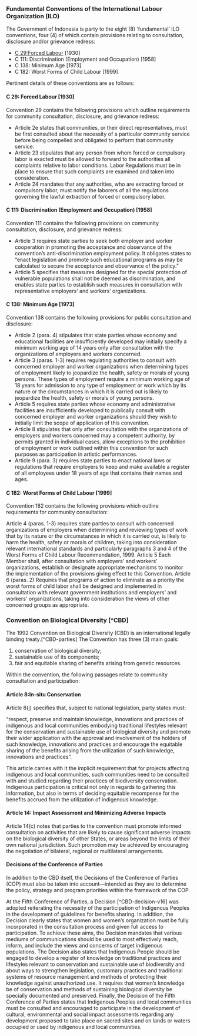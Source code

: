 
### Fundamental Conventions of the International Labour Organization (ILO)

The Government of Indonesia is party to the eight (8) ‘fundamental’ ILO conventions, four (4) of which contain provisions relating to consultation, disclosure and/or grievance redress:

* [C 29:Forced Labour](#c29-forced-labor) [1930]
* C 111:	Discrimination (Employment and Occupation) [1958]
* C 138:	Minimum Age [1973]
* C 182:	Worst Forms of Child Labour [1999]

Pertinent details of these conventions are as follows:

[](#c29-forced-labor)
#### C 29:	Forced Labour [1930]

Convention 29 contains the following provisions which outline requirements for community consultation, disclosure, and grievance redress:

* Article 2e states that communities, or their direct representatives, must be first consulted about the necessity of a particular community service before being compelled and obligated to perform that community service.
* Article 23 stipulates that any person from whom forced or compulsory labor is exacted must be allowed to forward to the authorities all complaints relative to labor conditions. Labor Regulations must be in place to ensure that such complaints are examined and taken into consideration.
* Article 24 mandates that any authorities, who are extracting forced or compulsory labor, must notify the laborers of all the regulations governing the lawful extraction of forced or compulsory labor. 

#### C 111:	Discrimination (Employment and Occupation) [1958]

Convention 111 contains the following provisions on community consultation, disclosure, and grievance redress:

* Article 3 requires state parties to seek both employer and worker cooperation in promoting the acceptance and observance of the convention’s anti-discrimination employment policy. It obligates states to “enact legislation and promote such educational programs as may be calculated to secure the acceptance and observance of the policy.”
* Article 5 specifies that measures designed for the special protection of vulnerable populations shall not be deemed as discrimination, and enables state parties to establish such measures in consultation with representative employers’ and workers’ organizations.

#### C 138:	Minimum Age [1973]

Convention 138 contains the following provisions for public consultation and disclosure:

* Article 2 (para. 4) stipulates that state parties whose economy and educational facilities are insufficiently developed may initially specify a minimum working age of 14 years only after consultation with the organizations of employers and workers concerned.
* Article 3 (paras. 1-3) requires regulating authorities to consult with concerned employer and worker organizations when determining types of employment likely to jeopardize the health, safety or morals of young persons. These types of employment require a minimum working age of 18 years for admission to any type of employment or work which by its nature or the circumstances in which it is carried out is likely to jeopardize the health, safety or morals of young persons. 
* Article 5 requires state parties whose economy and administrative facilities are insufficiently developed to publically consult with concerned employer and worker organizations should they wish to initially limit the scope of application of this convention.
* Article 8 stipulates that only after consultation with the organizations of employers and workers concerned may a competent authority, by permits granted in individual cases, allow exceptions to the prohibition of employment or work outlined within this convention for such purposes as participation in artistic performances. 
* Article 9 (para. 3) requires state parties to enact national laws or regulations that require employers to keep and make available a register of all employees under 18 years of age that contains their names and ages.

#### C 182:	Worst Forms of Child Labour [1999]

Convention 182 contains the following provisions which outline requirements for community consultation:

Article 4 (paras. 1-3) requires state parties to consult with concerned organizations of employers when determining and reviewing types of work that by its nature or the circumstances in which it is carried out, is likely to harm the health, safety or morals of children, taking into consideration relevant international standards and particularly paragraphs 3 and 4 of the Worst Forms of Child Labour Recommendation, 1999. 
Article 5 Each Member shall, after consultation with employers' and workers' organizations, establish or designate appropriate mechanisms to monitor the implementation of the provisions giving effect to this Convention. 
Article 6 (paras. 2) Requires that programs of action to eliminate as a priority the worst forms of child labor shall be designed and implemented in consultation with relevant government institutions and employers' and workers' organizations, taking into consideration the views of other concerned groups as appropriate. 

### Convention on Biological Diversity [^CBD]

The 1992 Convention on Biological Diversity (CBD) is an international legally binding treaty.[^CBD-parties] The Convention has three (3) main goals:

1) conservation of biological diversity;
2) sustainable use of its components;
3) fair and equitable sharing of benefits arising from genetic resources.

Within the convention, the following passages relate to community consultation and participation:

#### Article 8:In-situ Conservation

Article 8(j) specifies that, subject to national legislation, party states must:

“respect, preserve and maintain knowledge, innovations and practices of indigenous and local communities embodying traditional lifestyles relevant for the conservation and sustainable use of biological diversity and promote their wider application with the approval and involvement of the holders of such knowledge, innovations and practices and encourage the equitable sharing of the benefits arising from the utilization of such knowledge, innovations and practices”.

This article carries with it the implicit requirement that for projects affecting indigenous and local communities, such communities need to be consulted with and studied regarding their practices of biodiversity conservation. Indigenous participation is critical not only in regards to gathering this information, but also in terms of deciding equitable recompense for the benefits accrued from the utilization of indigenous knowledge.

#### Article 14:	Impact Assessment and Minimizing Adverse Impacts

Article 14(c) notes that parties to the convention must promote informed consultation on activities that are likely to cause significant adverse impacts on the biological diversity of other States, or areas beyond the limits of their own national jurisdiction. Such promotion may be achieved by encouraging the negotiation of bilateral, regional or multilateral arrangements. 

#### Decisions of the Conference of Parties

In addition to the CBD itself, the Decisions of the Conference of Parties (COP) must also be taken into account—intended as they are to determine the policy, strategy and program priorities within the framework of the COP. 

At the Fifth Conference of Parties, a Decision [^CBD-decision-v16] was adopted reiterating the necessity of the participation of Indigenous Peoples in the development of guidelines for benefits sharing. In addition, the Decision clearly states that women and women’s organization must be fully incorporated in the consultation process and given full access to participation. To achieve these aims, the Decision mandates that various mediums of communications should be used to most effectively reach, inform, and include the views and concerns of target indigenous populations. The Decision also states that Indigenous People should be engaged to develop a register of knowledge on traditional practices and lifestyles relevant to conservation and sustainable use of biodiversity and about ways to strengthen legislation, customary practices and traditional systems of resource management and methods of protecting their knowledge against unauthorized use. It requires that women’s knowledge be of conservation and methods of sustaining biological diversity be specially documented and preserved. Finally, the Decision of the Fifth Conference of Parties states that Indigenous Peoples and local communities must be consulted and encouraged to participate in the development of cultural, environmental and social impact assessments regarding any development proposed to take place on sacred sites and on lands or waters occupied or used by indigenous and local communities. 


